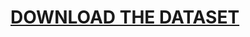 # [DOWNLOAD THE DATASET](https://drive.google.com/drive/folders/1OXgEtXw2uKt1ySXuCx001EA0Nu1EiCyR?usp=sharing)

